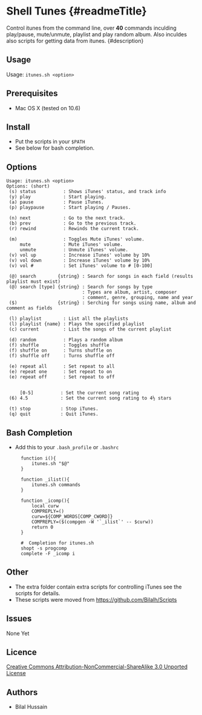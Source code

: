 Shell Tunes {#readmeTitle}
===========
Control itunes from the command line, over **40** commands inculding play/pause, mute/unmute, playlist and play random album. Also inculdes also scripts for getting data from itunes.
{#description}

Usage
-----
Usage: `itunes.sh <option>`

Prerequisites
-------------
* Mac OS X (tested on 10.6)


Install 
-------
* Put the scripts in your `$PATH`
* See below for bash completion. 

Options
-------
	Usage: itunes.sh <option>
	Options: (short)
	 (s) status          : Shows iTunes' status, and track info
	 (y) play            : Start playing.
	 (a) pause           : Pause iTunes.
	 (p) playpause       : Start playing / Pauses.

	 (n) next            : Go to the next track.
	 (b) prev            : Go to the previous track.
	 (r) rewind          : Rewinds the current track.

	 (m)                 : Toggles Mute iTunes' volume.
	     mute            : Mute iTunes' volume.
	     unmute          : Unmute iTunes' volume.
	 (v) vol up          : Increase iTunes' volume by 10%
	 (v) vol down        : Increase iTunes' volume by 10%
	 (v) vol #           : Set iTunes' volume to # [0-100]

	 (@) search        {string} : Search for songs in each field (results playlist must exist)
	 (@) search [type] {string} : Search for songs by type
	                            : Types are album, artist, composer 
	                            : comment, genre, grouping, name and year 
	 ($)               {string} : Serching for songs using name, album and comment as fields

	 (l) playlist        : List all the playlists
	 (l) playlist {name} : Plays the specified playlist 
	 (c) current         : List the songs of the current playlist

	 (d) random          : Plays a random album
	 (f) shuffle         : Toggles shuffle
	 (f) shuffle on      : Turns shuffle on
	 (f) shuffle off     : Turns shuffle off

	 (e) repeat all      : Set repeat to all
	 (e) repeat one      : Set repeat to on
	 (e) repeat off      : Set repeat to off


	     [0-5]          : Set the current song rating
	 (6) 4.5            : Set the current song rating to 4½ stars

	 (t) stop           : Stop iTunes.
	 (q) quit           : Quit iTunes.


Bash Completion 
--------------
* Add this to your `.bash_profile` or `.bashrc`

		function i(){
			itunes.sh "$@"
		}

		function _ilist(){
			itunes.sh commands
		}

		function _icomp(){
			local curw
			COMPREPLY=()
			curw=${COMP_WORDS[COMP_CWORD]}
			COMPREPLY=($(compgen -W '`_ilist`' -- $curw))
			return 0
		}

		#  Completion for itunes.sh
		shopt -s progcomp
		complete -F _icomp i
		

Other
-----
* The extra folder contain extra scripts for controlling iTunes see the scripts for details.
* These scripts were moved from https://github.com/Bilalh/Scripts

Issues
------
None Yet

Licence
-------
[Creative Commons Attribution-NonCommercial-ShareAlike 3.0 Unported License](http://creativecommons.org/licenses/by-nc-sa/3.0/ "Full details")

Authors
-------
* Bilal Hussain